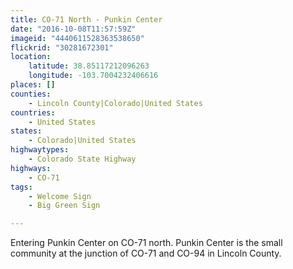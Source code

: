 ```yaml
---
title: CO-71 North - Punkin Center
date: "2016-10-08T11:57:59Z"
imageid: "4440611528363538650"
flickrid: "30281672301"
location:
    latitude: 38.85117212096263
    longitude: -103.7004232406616
places: []
counties:
    - Lincoln County|Colorado|United States
countries:
    - United States
states:
    - Colorado|United States
highwaytypes:
    - Colorado State Highway
highways:
    - CO-71
tags:
    - Welcome Sign
    - Big Green Sign

---
```

Entering Punkin Center on CO-71 north.  Punkin Center is the small community at the junction of CO-71 and CO-94 in Lincoln County.